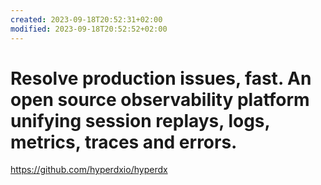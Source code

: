 ```yaml
---
created: 2023-09-18T20:52:31+02:00
modified: 2023-09-18T20:52:52+02:00
---
```


# Resolve production issues, fast. An open source observability platform unifying session replays, logs, metrics, traces and errors.

<https://github.com/hyperdxio/hyperdx>
